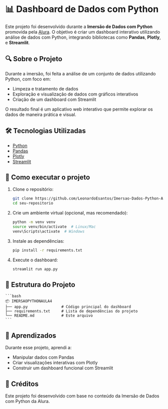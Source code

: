 # 📊 Dashboard de Dados com Python

Este projeto foi desenvolvido durante a **Imersão de Dados com Python** promovida pela [Alura](https://www.alura.com.br/). O objetivo é criar um dashboard interativo utilizando análise de dados com Python, integrando bibliotecas como **Pandas**, **Plotly**, e **Streamlit**.

## 🔍 Sobre o Projeto

Durante a imersão, foi feita a análise de um conjunto de dados utilizando Python, com foco em:

- Limpeza e tratamento de dados
- Exploração e visualização de dados com gráficos interativos
- Criação de um dashboard com Streamlit

O resultado final é um aplicativo web interativo que permite explorar os dados de maneira prática e visual.

## 🛠️ Tecnologias Utilizadas

- [Python](https://www.python.org/)
- [Pandas](https://pandas.pydata.org/)
- [Plotly](https://plotly.com/python/)
- [Streamlit](https://streamlit.io/)

## 🚀 Como executar o projeto

1. Clone o repositório:
   ```bash
   git clone https://github.com/LeonardoEsantos/Imersao-Dados-Python-Alura.git
   cd seu-repositorio

2. Crie um ambiente virtual (opcional, mas recomendado):
   ```bash
   python -m venv venv
   source venv/bin/activate  # Linux/Mac
   venv\Scripts\activate  # Windows

3. Instale as dependências:
   ```bash
   pip install -r requirements.txt

4. Execute o dashboard:
   ```bash
   streamlit run app.py

## 📁 Estrutura do Projeto

    ```bash
    📦 IMERSAOPYTHONAULA4
    ├── app.py               # Código principal do dashboard
    ├── requirements.txt     # Lista de dependências do projeto
    └── README.md            # Este arquivo
    ```
## 🧠 Aprendizados

Durante esse projeto, aprendi a:

- Manipular dados com Pandas
- Criar visualizações interativas com Plotly
- Construir um dashboard funcional com Streamlit

## 📌 Créditos

Este projeto foi desenvolvido com base no conteúdo da Imersão de Dados com Python da Alura.